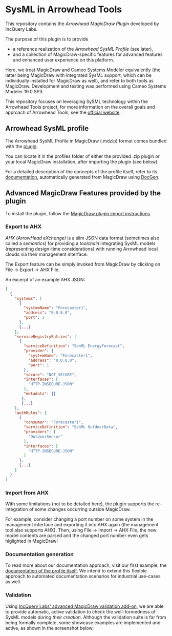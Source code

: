 # SysML in Arrowhead Tools

This repository contains the *Arrowhead MagicDraw Plugin* developed by IncQuery Labs.

The purpose of this plugin is to provide
* a reference realization of the *Arrowhead SysML Profile* (see later),
* and a collection of MagicDraw-specific features for advanced features and enhanced user experience on this platform.

Here, we treat MagicDraw and Cameo Systems Modeler equivalently (the latter being MagicDraw with integrated SysML support, which can be individually installed for MagicDraw as well), and refer to both tools as MagicDraw. Development and testing was performed using Cameo Systems Modeler 19.0 SP3.

This repository focuses on leveraging SySML technology within the Arrowhead Tools project; for more information 
on the overall goals and approach of Arrowhead Tools, see the [official website](https://www.arrowhead.eu/arrowheadtools).

## Arrowhead SysML profile

The Arrowhead SysML Profile in MagicDraw (.mdzip) format comes bundled with the [plugin](https://github.com/IncQueryLabs/arrowhead-tools/tree/master/Arrowhead%20Magicdraw%20Plugin).

You can locate it in the profiles folder of either the provided .zip plugin or your local MagicDraw installation, after importing the plugin (see below).

For a detailed description of the concepts of the profile itself, refer to its [documentation](https://github.com/IncQueryLabs/arrowhead-tools/tree/master/Profile%20Documentation), automatically generated from MagicDraw using [DocGen](https://github.com/Open-MBEE/mdk/).

## Advanced MagicDraw Features provided by the plugin

To install the plugin, follow the [MagicDraw plugin import instructions](https://docs.nomagic.com/display/NMDOC/Installing+plugins).

### Export to AHX

_AHX (ArrowHead eXchange)_ is a slim JSON data format (sometimes also called a _semantics_) for providing a _toolchain_ integrating SysML models (representing design-time considerations) with running Arrowhead local clouds via their management interface.

The Export feature can be simply invoked from MagicDraw by clicking on File -> Export -> AHX File.

An excerpt of an example AHX JSON:

```json
[
  {
    "systems": [
      {
        "systemName": "Forecaster1",
        "address": "0.0.0.0",
        "port": 1
      },
      {...}
    ],
    "serviceRegistryEntries": [
      {
        "serviceDefinition": "SenML EnergyForecast",
        "provider": {
          "systemName": "Forecaster1",
          "address": "0.0.0.0",
          "port": 1
        },
        "secure": "NOT_SECURE",
        "interfaces": [
          "HTTP-INSECURE-JSON"
        ],
        "metadata": {}
       },
       {...}
    ],
    "authRules": [
      {
        "consumer": "Forecaster1",
        "serviceDefinition": "SenML OutdoorData",
        "providers": [
          "OutdoorSensor"
        ],
        "interfaces": [
          "HTTP-INSECURE-JSON"
        ]
      },
      {...}
    ]
  }
]
```

### Import from AHX

With some limitations (not to be detailed here), the plugin supports the re-integration of some changes occurring outside MagicDraw.

For example, consider changing a port number on some system in the management interface and exporting it into AHX again (the management tool also supports AHX). Then, using File -> Import -> AHX File, the new model contents are parsed and the changed port number even gets higlighted in MagicDraw!

### Documentation generation

To read more about our documentation approach, visit our first example, the [documentation of the profile itself](https://github.com/IncQueryLabs/arrowhead-tools/tree/master/Profile%20Documentation). We intend to extend this flexible approach to automated documentation scenarios for industrial use-cases as well.

### Validation

Using [IncQuery Labs' advanced MagicDraw validation add-on](https://incquery.io/incquery-desktop/), we are able to provide automatic, active validation to check the well-formedness of SysML models _during their creation_. Although the validation suite is far from being formally complete, some showcase examples are implemented and active, as shown in the screenshot below:


